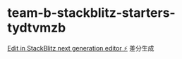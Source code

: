 # team-b-stackblitz-starters-tydtvmzb

[Edit in StackBlitz next generation editor ⚡️](https://stackblitz.com/~/github.com/koki-takishita/team-b-stackblitz-starters-tydtvmzb)
差分生成